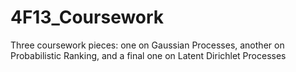 # 4F13_Coursework
Three coursework pieces: one on Gaussian Processes, another on Probabilistic Ranking, and a final one on Latent Dirichlet Processes

